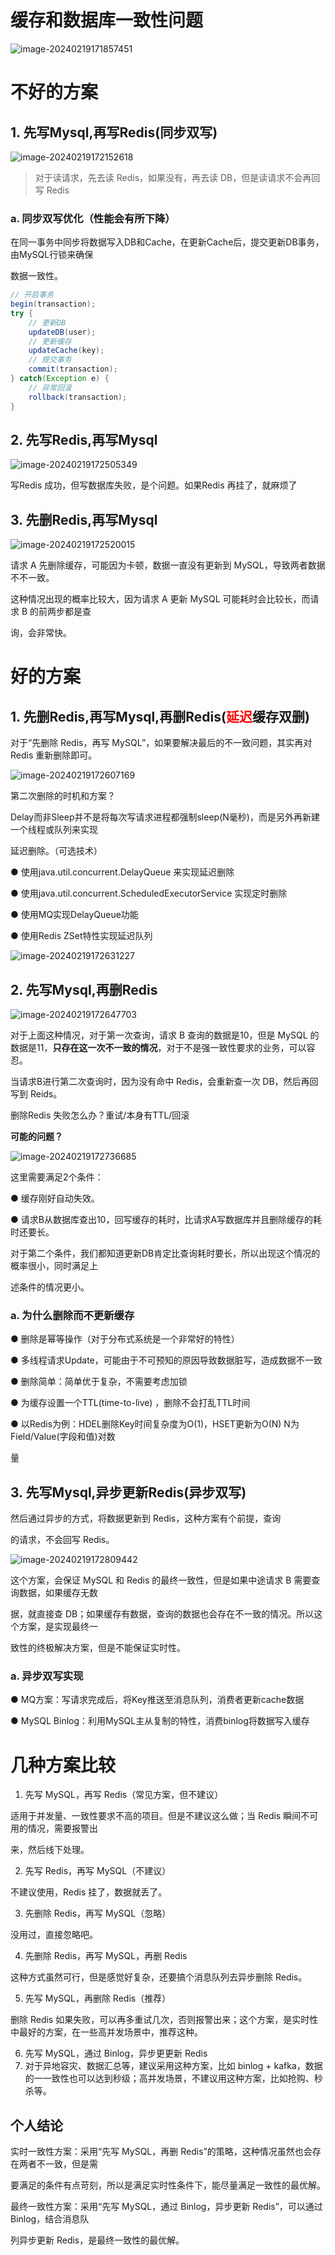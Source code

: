 # 缓存和数据库⼀致性问题

![image-20240219171857451](img/cacheAndDb/image-20240219171857451.png)



# 不好的方案

## **1.** 先写Mysql,再写Redis(同步双写)

![image-20240219172152618](img/cacheAndDb/image-20240219172152618.png)

> 对于读请求，先去读 Redis，如果没有，再去读 DB，但是读请求不会再回写 Redis

### **a.** 同步双写优化（性能会有所下降）

在同⼀事务中同步将数据写⼊DB和Cache，在更新Cache后，提交更新DB事务，由MySQL⾏锁来确保

数据⼀致性。

```java
// 开启事务
begin(transaction);
try {
    // 更新DB
    updateDB(user); 
    // 更新缓存
    updateCache(key);
    // 提交事务
    commit(transaction);
} catch(Exception e) {
    // 异常回滚
    rollback(transaction);
}
```

## **2.** 先写Redis,再写Mysql

![image-20240219172505349](img/cacheAndDb/image-20240219172505349.png)

写Redis 成功，但写数据库失败，是个问题。如果Redis 再挂了，就麻烦了

## **3.** 先删Redis,再写Mysql

![image-20240219172520015](img/cacheAndDb/image-20240219172520015.png)

请求 A 先删除缓存，可能因为卡顿，数据⼀直没有更新到 MySQL，导致两者数据不不⼀致。

这种情况出现的概率⽐较⼤，因为请求 A 更新 MySQL 可能耗时会⽐较⻓，⽽请求 B 的前两步都是查

询，会⾮常快。

# 好的方案

## **1.** 先删Redis,再写Mysql,再删Redis(<font color="red">延迟</font>缓存双删)

对于“先删除 Redis，再写 MySQL”，如果要解决最后的不⼀致问题，其实再对 Redis 重新删除即可。

![image-20240219172607169](img/cacheAndDb/image-20240219172607169.png)

第⼆次删除的时机和⽅案？

Delay⽽⾮Sleep并不是将每次写请求进程都强制sleep(N毫秒)，⽽是另外再新建⼀个线程或队列来实现

延迟删除。（可选技术）

● 使⽤java.util.concurrent.DelayQueue 来实现延迟删除

● 使⽤java.util.concurrent.ScheduledExecutorService 实现定时删除

● 使⽤MQ实现DelayQueue功能

● 使⽤Redis ZSet特性实现延迟队列

![image-20240219172631227](img/cacheAndDb/image-20240219172631227.png)

## **2.** 先写Mysql,再删Redis

![image-20240219172647703](img/cacheAndDb/image-20240219172647703.png)

对于上⾯这种情况，对于第⼀次查询，请求 B 查询的数据是10，但是 MySQL 的数据是11，**只存在这⼀次不⼀致的情况**，对于不是强⼀致性要求的业务，可以容忍。

当请求B进⾏第⼆次查询时，因为没有命中 Redis，会重新查⼀次 DB，然后再回写到 Reids。

删除Redis 失败怎么办？重试/本身有TTL/回滚

**可能的问题？**

![image-20240219172736685](img/cacheAndDb/image-20240219172736685.png)

这⾥需要满⾜2个条件：

● 缓存刚好⾃动失效。

● 请求B从数据库查出10，回写缓存的耗时，⽐请求A写数据库并且删除缓存的耗时还要⻓。

对于第⼆个条件，我们都知道更新DB肯定⽐查询耗时要⻓，所以出现这个情况的概率很⼩，同时满⾜上

述条件的情况更⼩。

### **a.** 为什么删除⽽不更新缓存

● 删除是幂等操作（对于分布式系统是⼀个⾮常好的特性）

● 多线程请求Update，可能由于不可预知的原因导致数据脏写，造成数据不⼀致

● 删除简单：简单优于复杂，不需要考虑加锁

● 为缓存设置⼀个TTL(time-to-live) ，删除不会打乱TTL时间

● 以Redis为例：HDEL删除Key时间复杂度为O(1)，HSET更新为O(N) N为Field/Value(字段和值)对数

量

## **3.** 先写Mysql,异步更新Redis(异步双写)

然后通过异步的⽅式，将数据更新到 Redis，这种⽅案有个前提，查询

的请求，不会回写 Redis。

![image-20240219172809442](img/cacheAndDb/image-20240219172809442.png)

这个⽅案，会保证 MySQL 和 Redis 的最终⼀致性，但是如果中途请求 B 需要查询数据，如果缓存⽆数

据，就直接查 DB；如果缓存有数据，查询的数据也会存在不⼀致的情况。所以这个⽅案，是实现最终⼀

致性的终极解决⽅案，但是不能保证实时性。

### **a.** 异步双写实现

● MQ⽅案：写请求完成后，将Key推送⾄消息队列，消费者更新cache数据

● MySQL Binlog：利⽤MySQL主从复制的特性，消费binlog将数据写⼊缓存

# 几种方案比较

1. 先写 MySQL，再写 Redis（常⻅⽅案，但不建议）

适⽤于并发量、⼀致性要求不⾼的项⽬。但是不建议这么做；当 Redis 瞬间不可⽤的情况，需要报警出

来，然后线下处理。

2. 先写 Redis，再写 MySQL（不建议）

不建议使⽤，Redis 挂了，数据就丢了。

3. 先删除 Redis，再写 MySQL（忽略）

没⽤过，直接忽略吧。

4. 先删除 Redis，再写 MySQL，再删 Redis

这种⽅式虽然可⾏，但是感觉好复杂，还要搞个消息队列去异步删除 Redis。

5. 先写 MySQL，再删除 Redis（推荐）

删除 Redis 如果失败，可以再多重试⼏次，否则报警出来；这个⽅案，是实时性中最好的⽅案，在⼀些⾼并发场景中，推荐这种。

6. 先写 MySQL，通过 Binlog，异步更更新 Redis
7. 对于异地容灾、数据汇总等，建议采⽤这种⽅案，⽐如 binlog + kafka，数据的⼀⼀致性也可以达到秒级；⾼并发场景，不建议⽤这种⽅案，⽐如抢购、秒杀等。

## 个人结论

实时⼀致性⽅案：采⽤“先写 MySQL，再删 Redis”的策略，这种情况虽然也会存在两者不⼀致，但是需

要满⾜的条件有点苛刻，所以是满⾜实时性条件下，能尽量满⾜⼀致性的最优解。

最终⼀致性⽅案：采⽤“先写 MySQL，通过 Binlog，异步更新 Redis”，可以通过 Binlog，结合消息队

列异步更新 Redis，是最终⼀致性的最优解。